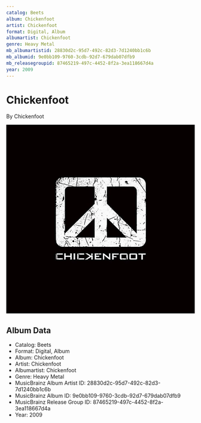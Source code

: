```yaml
---
catalog: Beets
album: Chickenfoot
artist: Chickenfoot
format: Digital, Album
albumartist: Chickenfoot
genre: Heavy Metal
mb_albumartistid: 28830d2c-95d7-492c-82d3-7d1240bb1c6b
mb_albumid: 9e0bb109-9760-3cdb-92d7-679dab07dfb9
mb_releasegroupid: 87465219-497c-4452-8f2a-3ea118667d4a
year: 2009
---
```


# Chickenfoot

By Chickenfoot

![](../../assets/beetscovers/Chickenfoot-Chickenfoot.jpg)

## Album Data

- Catalog: Beets
- Format: Digital, Album
- Album: Chickenfoot
- Artist: Chickenfoot
- Albumartist: Chickenfoot
- Genre: Heavy Metal
- MusicBrainz Album Artist ID: 28830d2c-95d7-492c-82d3-7d1240bb1c6b
- MusicBrainz Album ID: 9e0bb109-9760-3cdb-92d7-679dab07dfb9
- MusicBrainz Release Group ID: 87465219-497c-4452-8f2a-3ea118667d4a
- Year: 2009

